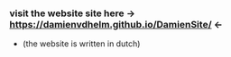 ### visit the website site here -> https://damienvdhelm.github.io/DamienSite/ <-

- (the website is written in dutch)
